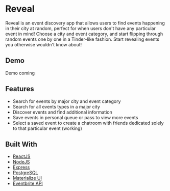 # Reveal

Reveal is an event discovery app that allows users to find events happening in their city at random, perfect for when users don't have any particular event in mind! Choose a city and event category, and start flipping through random events one by one in a Tinder-like fashion. Start revealing events you otherwise wouldn't know about!

## Demo

Demo coming

## Features
+ Search for events by major city and event category
+ Search for all events types in a major city
+ Discover events and find additional information 
+ Save events in personal queue or pass to view more events
+ Select a saved event to create a chatroom with friends dedicated solely to that particular event (working)

## Built With

* [ReactJS](https://reactjs.org/)
* [NodeJS](https://nodejs.org/en/)
* [Express](https://expressjs.com/)
* [PostgreSQL](https://www.postgresql.org/)
* [Materialize UI](https://react-materialize.github.io/#/)
* [Eventbrite API](https://www.eventbrite.com/developer/v3/)